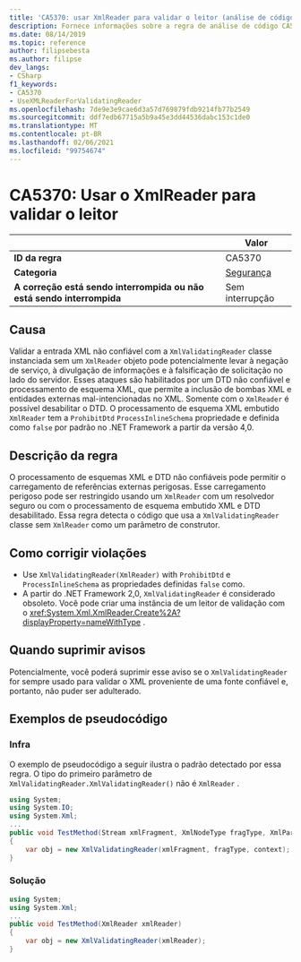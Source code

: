 ```yaml
---
title: 'CA5370: usar XmlReader para validar o leitor (análise de código)'
description: Fornece informações sobre a regra de análise de código CA5370, incluindo causas, como corrigir violações e quando suprimir.
ms.date: 08/14/2019
ms.topic: reference
author: filipsebesta
ms.author: filipse
dev_langs:
- CSharp
f1_keywords:
- CA5370
- UseXMLReaderForValidatingReader
ms.openlocfilehash: 7de9e3e9cae6d3a57d769879fdb9214fb77b2549
ms.sourcegitcommit: ddf7edb67715a5b9a45e3dd44536dabc153c1de0
ms.translationtype: MT
ms.contentlocale: pt-BR
ms.lasthandoff: 02/06/2021
ms.locfileid: "99754674"
---
```

# <a name="ca5370-use-xmlreader-for-validating-reader"></a>CA5370: Usar o XmlReader para validar o leitor

| | Valor |
|-|-|
| **ID da regra** |CA5370|
| **Categoria** |[Segurança](security-warnings.md)|
| **A correção está sendo interrompida ou não está sendo interrompida** |Sem interrupção|

## <a name="cause"></a>Causa

Validar a entrada XML não confiável com a `XmlValidatingReader` classe instanciada sem um `XmlReader` objeto pode potencialmente levar à negação de serviço, à divulgação de informações e à falsificação de solicitação no lado do servidor. Esses ataques são habilitados por um DTD não confiável e processamento de esquema XML, que permite a inclusão de bombas XML e entidades externas mal-intencionadas no XML. Somente com o `XmlReader` é possível desabilitar o DTD. O processamento de esquema XML embutido `XmlReader` tem a `ProhibitDtd` `ProcessInlineSchema` propriedade e definida como `false` por padrão no .NET Framework a partir da versão 4,0.

## <a name="rule-description"></a>Descrição da regra

O processamento de esquemas XML e DTD não confiáveis pode permitir o carregamento de referências externas perigosas. Esse carregamento perigoso pode ser restringido usando um `XmlReader` com um resolvedor seguro ou com o processamento de esquema embutido XML e DTD desabilitado. Essa regra detecta o código que usa a `XmlValidatingReader` classe sem `XmlReader` como um parâmetro de construtor.

## <a name="how-to-fix-violations"></a>Como corrigir violações

- Use `XmlValidatingReader(XmlReader)` with `ProhibitDtd` e `ProcessInlineSchema` as propriedades definidas `false` como.
- A partir do .NET Framework 2,0, `XmlValidatingReader` é considerado obsoleto. Você pode criar uma instância de um leitor de validação com o <xref:System.Xml.XmlReader.Create%2A?displayProperty=nameWithType> .

## <a name="when-to-suppress-warnings"></a>Quando suprimir avisos

Potencialmente, você poderá suprimir esse aviso se o `XmlValidatingReader` for sempre usado para validar o XML proveniente de uma fonte confiável e, portanto, não puder ser adulterado.

## <a name="pseudo-code-examples"></a>Exemplos de pseudocódigo

### <a name="violation"></a>Infra

O exemplo de pseudocódigo a seguir ilustra o padrão detectado por essa regra.
O tipo do primeiro parâmetro de `XmlValidatingReader.XmlValidatingReader()` não é `XmlReader` .

```csharp
using System;
using System.IO;
using System.Xml;
...
public void TestMethod(Stream xmlFragment, XmlNodeType fragType, XmlParserContext context)
{
    var obj = new XmlValidatingReader(xmlFragment, fragType, context);
}
```

### <a name="solution"></a>Solução

```csharp
using System;
using System.Xml;
...
public void TestMethod(XmlReader xmlReader)
{
    var obj = new XmlValidatingReader(xmlReader);
}
```
